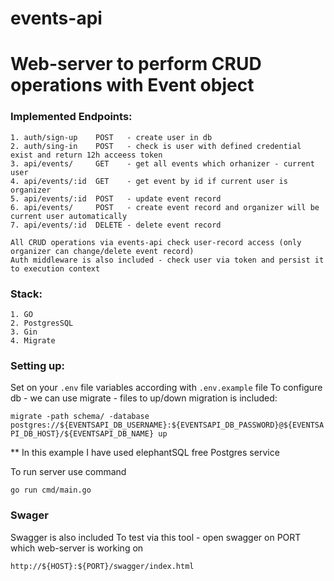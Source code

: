 # events-api
# Web-server to perform CRUD operations with Event object

### Implemented Endpoints:

```
1. auth/sign-up    POST   - create user in db
2. auth/sing-in    POST   - check is user with defined credential exist and return 12h acceess token
3. api/events/     GET    - get all events which orhanizer - current user
4. api/events/:id  GET    - get event by id if current user is organizer
5. api/events/:id  POST   - update event record
6. api/events/     POST   - create event record and organizer will be current user automatically
7. api/events/:id  DELETE - delete event record

All CRUD operations via events-api check user-record access (only organizer can change/delete event record)
Auth middleware is also included - check user via token and persist it to execution context
```

### Stack:

```
1. GO
2. PostgresSQL
3. Gin
4. Migrate
```

### Setting up:

Set on your `.env` file variables according with `.env.example` file
To configure db - we can use migrate - files to up/down migration is included:

```migrate -path schema/ -database postgres://${EVENTSAPI_DB_USERNAME}:${EVENTSAPI_DB_PASSWORD}@${EVENTSAPI_DB_HOST}/${EVENTSAPI_DB_NAME} up```

** In this example I have used elephantSQL free Postgres service

To run server use command

```go run cmd/main.go```

### Swager

Swagger is also included
To test via this tool - open swagger on PORT which web-server is working on 

```http://${HOST}:${PORT}/swagger/index.html```